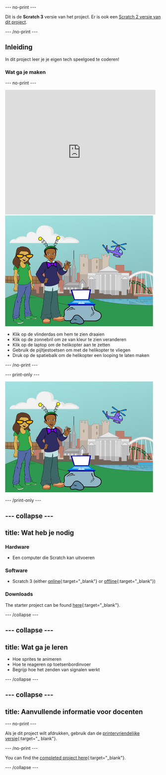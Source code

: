 --- no-print ---

Dit is de **Scratch 3** versie van het project. Er is ook een [Scratch 2 versie van dit project](https://projects.raspberrypi.org/en/projects/tech-toys-scratch2).

--- /no-print ---

## Inleiding

In dit project leer je je eigen tech speelgoed te coderen!

### Wat ga je maken

--- no-print ---

<div class="scratch-preview">
  <iframe allowtransparency="true" width="485" height="402" src="https://scratch.mit.edu/projects/embed/301514002/?autostart=false" frameborder="0" scrolling="no"></iframe>
  <img src="images/toys-final.png">
</div>

+ Klik op de vlinderdas om hem te zien draaien
+ Klik op de zonnebril om ze van kleur te zien veranderen
+ Klik op de laptop om de helikopter aan te zetten
+ Gebruik de pijltjestoetsen om met de helikopter te vliegen
+ Druk op de spatiebalk om de helikopter een looping te laten maken

--- /no-print ---

--- print-only ---

![voltooid project](images/toys-final.png)

--- /print-only ---

--- collapse ---
---
title: Wat heb je nodig
---

### Hardware

+ Een computer die Scratch kan uitvoeren

### Software

+ Scratch 3 (either [online](https://rpf.io/scratchon){:target="_blank"} or [offline](https://rpf.io/scratchoff){:target="_blank"})

### Downloads

The starter project can be found [here](https://rpf.io/p/en/tech-toys-go){:target="_blank"}.

--- /collapse ---

--- collapse ---
---
title: Wat ga je leren
---

- Hoe sprites te animeren
- Hoe te reageren op toetsenbordinvoer
- Begrijp hoe het zenden van signalen werkt

--- /collapse ---

--- collapse ---
---
title: Aanvullende informatie voor docenten
---

--- no-print ---

Als je dit project wilt afdrukken, gebruik dan de [printervriendelijke versie](https://projects.raspberrypi.org/en/projects/tech-toys/print){:target="_ blank"}.

--- /no-print ---

You can find the [completed project here](https://rpf.io/p/en/tech-toys-get){:target="_blank"}.

--- /collapse ---
